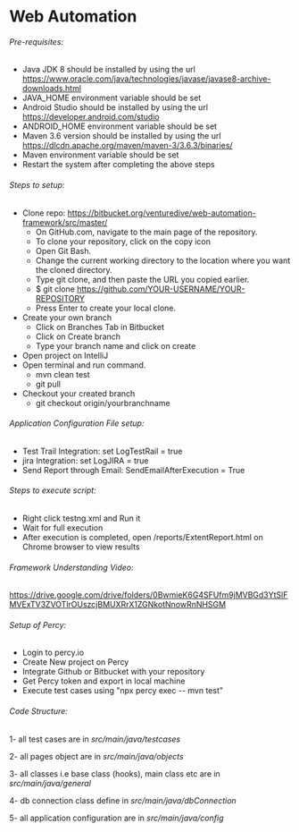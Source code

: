 # Web Automation

###### Pre-requisites:
- Java JDK 8 should be installed by using the url https://www.oracle.com/java/technologies/javase/javase8-archive-downloads.html
- JAVA_HOME environment variable should be set
- Android Studio should be installed by using the url https://developer.android.com/studio
- ANDROID_HOME environment variable should be set
- Maven 3.6 version should be installed by using the url https://dlcdn.apache.org/maven/maven-3/3.6.3/binaries/
- Maven environment variable should be set
- Restart the system after completing the above steps

###### Steps to setup:
  - Clone repo: https://bitbucket.org/venturedive/web-automation-framework/src/master/
    - On GitHub.com, navigate to the main page of the repository. 
    - To clone your repository, click on the copy icon
    - Open Git Bash.
    - Change the current working directory to the location where you want the cloned directory.
    - Type git clone, and then paste the URL you copied earlier.
    - $ git clone https://github.com/YOUR-USERNAME/YOUR-REPOSITORY
    - Press Enter to create your local clone.
  - Create your own branch
    - Click on Branches Tab in Bitbucket
    - Click on Create branch
    - Type your branch name and click on create
  - Open project on IntelliJ
  - Open terminal and run command.
    - mvn clean test
    - git pull
  - Checkout your created branch
    - git checkout origin/yourbranchname

###### Application Configuration File setup:
- Test Trail Integration: set LogTestRail = true  
- jira Integration: set LogJIRA = true
- Send Report through Email: SendEmailAfterExecution = True

 ###### Steps to execute script:
  - Right click testng.xml and Run it
  - Wait for full execution
  - After execution is completed, open /reports/ExtentReport.html on Chrome browser to view results

###### Framework Understanding Video:

  https://drive.google.com/drive/folders/0BwmieK6G4SFUfm9jMVBGd3YtSlFMVExTV3ZVOTlrOUszcjBMUXRrX1ZGNkotNnowRnNHSGM

###### Setup of Percy:

- Login to percy.io
- Create New project on Percy
- Integrate Github or Bitbucket with your repository
- Get Percy token and export in local machine
- Execute test cases using "npx percy exec -- mvn test"

###### Code Structure:
1- all test cases are in _src/main/java/testcases_ 

2- all pages object are in _src/main/java/objects_

3- all classes i.e base class (hooks), main class etc are in _src/main/java/general_

4- db connection class define in _src/main/java/dbConnection_

5- all application configuration are in _src/main/java/config_

